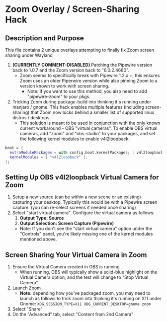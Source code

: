 # Zoom Overlay / Screen-Sharing Hack

## Description and Purpose

This file contains 2 unique overlays attempting to finally fix Zoom screen sharing under Wayland

1. **(CURRENTLY COMMENT-DISABLED)** Patching the Pipewire version back to 1.0.7 and the Zoom version back to "6.0.2.4680".
   * Zoom seems to specifically break with Pipewire 1.2.x +, this ensures Zoom uses an older Piperwire version while also pinning Zoom to a version known to work with screen sharing.
      * Note: if you want to use this method, you also need to add "pipewire-zoom" to your pkgs
2.  Tricking Zoom during package-build into thinking it's running under manjaro / gnome.  This hack enables multiple features (including screen-sharing) that Zoom now locks behind a smaller list of supported linux distros / desktops.
    *  This solution is meant to be used in conjunction with the only known current workaround - OBS "virtual cameras".  To enable OBS virtual cameras, add "zoom" and "obs-studio" to your packages, and set the following kernel modules to enable v4l2loopback:
```nix
boot = {
  extraModulePackages = with config.boot.kernelPackages; [ v4l2loopback ];
  kernelModules = [ "v4l2loopback" ];
};
```


## Setting Up OBS v4l2loopback Virtual Camera for Zoom

1. Setup a new source (can be within a new scene or an existing) capturing your desktop. Typically this would be with a Pipewire screen capture. (you can re-select screens if needed once sharing)
2. Select "start virtual camera". Configure the virtual camera as follows:
   1. **Output Type: Source**
   2. **Output Selection: Screen Capture (Pipewire)**
   * Note: If you don't see the "start virtual camera" option under the "Controls" panel, you're likely missing one of the kernel modules mentioned above.


## Screen Sharing Your Virtual Camera in Zoom

1. Ensure the Virtual Camera created in OBS is running
   * When running, OBS will typically show a solid-blue highlight on the Virtual Camera option, and the test will change to "Stop Virtual Camera"
2. Launch Zoom
   * **Note:** depending how you've packaged zoom, you may need to launch as follows to trick zoom into thinking it's running on X11 under Gnome: `XDG_SESSION_TYPE=X11 XDG_CURRENT_DESKTOP=gnome zoom`
3. Select "Share"
4. On the "Advanced" tab, select "Content from 2nd Camera"
